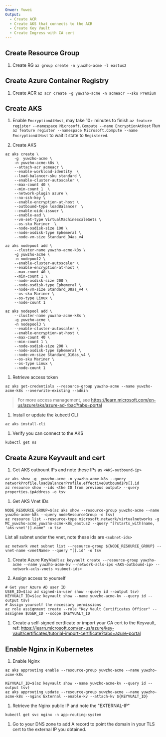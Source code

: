 ```yaml
---
Onwer: Yuwei
Output:
  - Create ACR
  - Create AKS that connects to the ACR
  - Create Key Vault
  - Create Ingress with CA cert
---
```


## Create Resource Group
1. Create RG
`az group create -n yuwzho-acme -l eastus2`

##  Create Azure Container Registry
1. Create ACR
`az acr create -g yuwzho-acme -n acmeacr --sku Premium`


##  Create AKS
1. Enable `EncryptionAtHost`,  may take 10+ minutes to finish
`az feature register --namespace Microsoft.Compute --name EncryptionAtHost`
Run `az feature register --namespace Microsoft.Compute --name EncryptionAtHost` to wait it state to `Registered`.

1. Create AKS

```
az aks create \
    -g  yuwzho-acme \
    -n yuwzho-acme-k8s \
    --attach-acr acmeacr \
    --enable-workload-identity  \
    --load-balancer-sku standard \
    --enable-cluster-autoscaler \
    --max-count 40 \
    --min-count 1  \
    --network-plugin azure \
    --no-ssh-key \
    --enable-encryption-at-host \
    --outbound-type loadBalancer  \
    --enable-oidc-issuer \
    --enable-aad \
    --vm-set-type VirtualMachineScaleSets \
    --os-sku Mariner  \
    --node-osdisk-size 100 \
    --node-osdisk-type Ephemeral \
    --node-vm-size Standard_D4as_v4
```

```
az aks nodepool add \
    --cluster-name yuwzho-acme-k8s \
    -g yuwzho-acme \
    -n nodepool2 \
    --enable-cluster-autoscaler \
    --enable-encryption-at-host \
    --max-count 40 \
    --min-count 1 \
    --node-osdisk-size 200 \
    --node-osdisk-type Ephemeral \
    --node-vm-size Standard_D8as_v4 \
    --os-sku Mariner \
    --os-type Linux \
    --node-count 1

az aks nodepool add \
    --cluster-name yuwzho-acme-k8s \
    -g yuwzho-acme \
    -n nodepool3 \
    --enable-cluster-autoscaler \
    --enable-encryption-at-host \
    --max-count 40 \
    --min-count 1 \
    --node-osdisk-size 200 \
    --node-osdisk-type Ephemeral \
    --node-vm-size Standard_D16as_v4 \
    --os-sku Mariner \
    --os-type Linux \
    --node-count 1
```


1. Retrieve access token

```
az aks get-credentials --resource-group yuwzho-acme --name yuwzho-acme-k8s --overwrite-existing --admin
```

> For more access management, see https://learn.microsoft.com/en-us/azure/aks/azure-ad-rbac?tabs=portal

1. Install or update the kubectl CLI
```
az aks install-cli
```

1. Verify you can connect to the AKS

```
kubectl get ns
```


## Create Azure Keyvault and cert

1. Get AKS outbount IPs and note these IPs as `<AKS-outbound-ip>`
```
az aks show -g  yuwzho-acme -n yuwzho-acme-k8s --query networkProfile.loadBalancerProfile.effectiveOutboundIPs[].id
az resource show --ids <the ID from previous output> --query properties.ipAddress -o tsv
```

1. Get AKS Vnet IDs
```
NODE_RESOURCE_GROUP=$(az aks show --resource-group yuwzho-acme --name yuwzho-acme-k8s --query nodeResourceGroup -o tsv)
az resource list --resource-type microsoft.network/virtualnetworks -g MC_yuwzho-acme_yuwzho-acme-k8s_eastus2 --query "[?starts_with(name, 'aks-vnet')].name" -o tsv
```

List all subnet under the vnet, note these ids are `<subnet-ids>`
```
az network vnet subnet list --resource-group ${NODE_RESOURCE_GROUP} --vnet-name <vnetName> --query "[].id" -o tsv
```

1. Create Azure KeyVault
`az keyvault create --resource-group yuwzho-acme --name yuwzho-acme-kv --network-acls-ips <AKS-outbound-ip> --network-acls-vnets <subnet-ids>`

1. Assign access to yourself
```
# Get your Azure AD user ID
USER_ID=$(az ad signed-in-user show --query id --output tsv)
KEYVUALT_ID=$(az keyvault show --name yuwzho-acme-kv --query id --output tsv)
# Assign yourself the necessary permissions
az role assignment create --role "Key Vault Certificates Officer" --assignee $USER_ID --scope $KEYVUALT_ID
```

1. Create a self-signed certficate or import your CA cert to the Keyvault, ref: https://learn.microsoft.com/en-us/azure/key-vault/certificates/tutorial-import-certificate?tabs=azure-portal


## Enable Nginx in Kubernetes

1. Enable Nginx
```
az aks approuting enable --resource-group yuwzho-acme --name yuwzho-acme-k8s

KEYVUALT_ID=$(az keyvault show --name yuwzho-acme-kv --query id --output tsv)
az aks approuting update --resource-group yuwzho-acme --name yuwzho-acme-k8s --nginx External --enable-kv --attach-kv ${KEYVUALT_ID}
```

1. Retrieve the Nginx public IP and note the "EXTERNAL-IP"

```
kubectl get svc nginx -n app-routing-system
```

1. Go to your DNS zone to add A record to point the domain in your TLS cert to the external IP you obtained.
